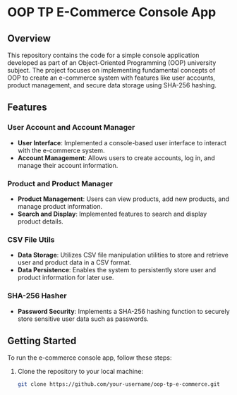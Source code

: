 # OOP TP E-Commerce Console App

## Overview

This repository contains the code for a simple console application developed as part of an Object-Oriented Programming (OOP) university subject. The project focuses on implementing fundamental concepts of OOP to create an e-commerce system with features like user accounts, product management, and secure data storage using SHA-256 hashing.

## Features

### User Account and Account Manager

- **User Interface**: Implemented a console-based user interface to interact with the e-commerce system.
- **Account Management**: Allows users to create accounts, log in, and manage their account information.

### Product and Product Manager

- **Product Management**: Users can view products, add new products, and manage product information.
- **Search and Display**: Implemented features to search and display product details.

### CSV File Utils

- **Data Storage**: Utilizes CSV file manipulation utilities to store and retrieve user and product data in a CSV format.
- **Data Persistence**: Enables the system to persistently store user and product information for later use.

### SHA-256 Hasher

- **Password Security**: Implements a SHA-256 hashing function to securely store sensitive user data such as passwords.

## Getting Started

To run the e-commerce console app, follow these steps:

1. Clone the repository to your local machine:

   ```bash
   git clone https://github.com/your-username/oop-tp-e-commerce.git
